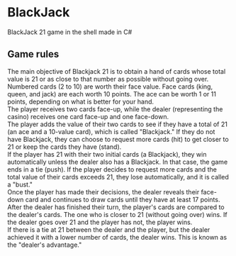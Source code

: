 # BlackJack
BlackJack 21 game in the shell made in C#

## Game rules
The main objective of Blackjack 21 is to obtain a hand of cards whose total value is 21 or as close to that number as possible without going over. <br>
Numbered cards (2 to 10) are worth their face value. Face cards (king, queen, and jack) are each worth 10 points. The ace can be worth 1 or 11 points, depending on what is better for your hand. <br>
The player receives two cards face-up, while the dealer (representing the casino) receives one card face-up and one face-down. <br>
The player adds the value of their two cards to see if they have a total of 21 (an ace and a 10-value card), which is called "Blackjack." If they do not have Blackjack, they can choose to request more cards (hit) to get closer to 21 or keep the cards they have (stand). <br>
If the player has 21 with their two initial cards (a Blackjack), they win automatically unless the dealer also has a Blackjack. In that case, the game ends in a tie (push). If the player decides to request more cards and the total value of their cards exceeds 21, they lose automatically, and it is called a "bust." <br>
Once the player has made their decisions, the dealer reveals their face-down card and continues to draw cards until they have at least 17 points. <br>
After the dealer has finished their turn, the player's cards are compared to the dealer's cards. The one who is closer to 21 (without going over) wins. If the dealer goes over 21 and the player has not, the player wins. <br>
If there is a tie at 21 between the dealer and the player, but the dealer achieved it with a lower number of cards, the dealer wins. This is known as the "dealer's advantage." <br>